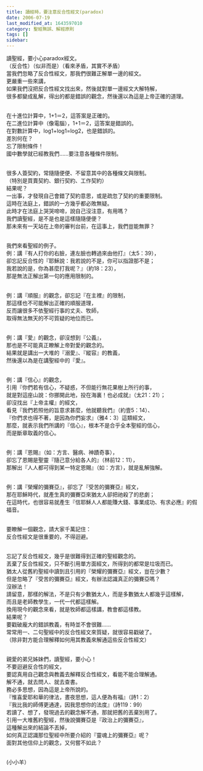 ```yaml
---
title: 讀經時，要注意反合性經文(paradox)
date: 2006-07-19
last_modified_at: 1643597010
category: 聖經無誤、解經原則
tags: []
sidebar: 
---
```


<p>讀聖經，要小心paradox經文。<br/>
（反合性）（似非而是）（看來矛盾，其實不矛盾）<br/>
當我們忽略了反合性經文，那我們很難正解單一邊的經文。<br/>
更嚴重一些來講，<br/>
如果我們沒把反合性經文找出來，然後就對單一邊經文大解特解，<br/>
很多都變成亂解，得出的都是錯誤的觀念，然後還以為這是上帝正確的道理。</p>
<p><br/>
在十進位計算中，1+1＝2，這答案是正確的。<br/>
在二進位計算中（像電腦），1+1＝2，這答案是錯誤的。<br/>
在對數計算中，log1+log1=log2，也是錯誤的。<br/>
差別何在？<br/>
忘了限制條件！<br/>
國中數學就已經教我們……要注意各種條件限制。</p>
<p><br/>
很多人簽契約，常隨隨便便、不留意其中的各種條文與限制。<br/>
（特別是買賣契約、銀行契約、工作契約）<br/>
結果呢？<br/>
一出事，才發現自己會錯了契約意思，或是疏忽了契約的重要限制。<br/>
這時在法庭上，錯誤的一方幾乎都必敗無疑。<br/>
此時才在法庭上哭哭啼啼，說自己沒注意，有用嗎？<br/>
我們讀聖經，是不是也是這樣隨隨便便？<br/>
那未來有一天站在上帝的審判台前，在這事上，我們豈能無罪？</p>
<p><br/>
我們來看聖經的例子。<br/>
例：講『有人打你的右臉，連左臉也轉過來由他打』（太5：39），<br/>
卻忘記反合性的『耶穌說：我若說的不是，你可以指證那不是；<br/>
我若說的是，你為甚麼打我呢？』（約18：23），<br/>
那是無法正解出第一句的應用限制的。</p>
<p><br/>
例：講『順服』的觀念，卻忘記『在主裡』的限制，<br/>
那這樣也不可能解出正確的順服道理，<br/>
反而讓很多不依聖經行事的丈夫、牧師，<br/>
取得無法無天的不可質疑的地位而已。</p>
<p><br/>
例：講『愛』的觀念，卻沒想到『公義』，<br/>
那也是不可能真正瞭解上帝對愛的觀念的。<br/>
結果就是講出一大堆的『溺愛』、『縱容』的教義，<br/>
然後還以為是在講聖經中的『愛』。</p>
<p><br/>
例：講『信心』的觀念，<br/>
引用『你們若有信心，不疑惑，不但能行無花果樹上所行的事，<br/>
就是對這座山說：你挪開此地，投在海裏！也必成就』（太21：21）；<br/>
卻沒找出『上帝主權』的經文，<br/>
看見『我們若照他的旨意求甚麼，他就聽我們』（約壹5：14）、<br/>
『你們求也得不著，是因為你們妄求』（雅4：3）這類經文，<br/>
那麼，就表示我們所講的『信心』，根本不是合乎全本聖經的信心，<br/>
而是斷章取義的信心。</p>
<p><br/>
例：講『恩賜』（如：方言、醫病、神蹟奇事），<br/>
卻忘了恩賜是聖靈『隨己意分給各人的』（林前12：11），<br/>
那解出『人人都可得到某一特定恩賜』（如：方言），就是亂解強解。</p>
<p><br/>
例：講『榮耀的彌賽亞』，卻忘了『受苦的彌賽亞』經文，<br/>
那在耶穌時代，就產生真的彌賽亞來猶太人卻把祂殺了的悲劇；<br/>
在這時代，也很容易就產生『信耶穌人人都能賺大錢、事業成功、有求必應』的假福音。</p>
<p><br/>
要瞭解一個觀念，請大家千萬記住：<br/>
反合性經文是很重要的，不得迴避。</p>
<p><br/>
忘記了反合性經文，幾乎是很難得到正確的聖經觀念的。<br/>
丟棄了反合性經文，只不斷引用單方面經文，所得到的都常是垃圾而已。<br/>
猶太人從舊約聖經中讀到且引用的『榮耀的彌賽亞』經文，豈在少數？<br/>
但是忽略了『受苦的彌賽亞』經文，有辦法認識真正的彌賽亞嗎？<br/>
沒辦法！<br/>
請留意，那樣的解法，不是只有少數猶太人，而是多數猶太人都幾乎這樣解，<br/>
而且是老師教學生，一代一代都這樣解。<br/>
換用現今的觀念來看，就是牧師都這樣講，教會都這樣教。<br/>
結果呢？<br/>
要戳破龐大的錯誤教義，有時並不會很難……<br/>
常常用一、二句聖經中的反合性經文來質疑，就很容易戳破了。<br/>
（除非對方能合理解釋如何用其教義來解通這些反合性經文）</p>
<p><br/>
親愛的弟兄姊妹們，讀聖經，要小心！<br/>
不要迴避反合性的經文，<br/>
要認真用自己觀念與教義去解釋反合性經文，看能不能合理解通。<br/>
解不通，就去問人、就去查書。<br/>
務必多思想，因為這是上帝所說的。<br/>
『惟喜愛耶和華的律法，晝夜思想，這人便為有福』（詩1：2）<br/>
『我比我的師傅更通達，因我思想你的法度』（詩119：99）<br/>
若讀了、想了，發現過去的觀念解不通，那就把舊的丟棄別用了。<br/>
引用一大堆舊約聖經，然後說彌賽亞是『政治上的彌賽亞』，<br/>
這種解出來的結論不丟掉，<br/>
如何真正認識那位聖經中所要介紹的『靈魂上的彌賽亞』呢？<br/>
面對其他信仰上的觀念，又何嘗不如此？</p>
<p><br/>
(小小羊）<br/>
 </p>
<p> </p>
